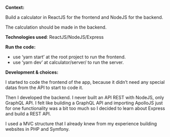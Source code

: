 **Context:**

Build a calculator in ReactJS for the frontend and NodeJS for the backend.

The calculation should be made in the backend.

**Technologies used**: ReactJS/NodeJS/Express

**Run the code:**

- use ‘yarn start’ at the root project to run the frontend.
- use ‘yarn dev’ at calculator/server/ to run the server.

**Development & choices:**

I started to code the frontend of the app, because it didn’t need any special datas from the API to start to code it.

Then I developed the backend. I never built an API REST with NodeJS, only GraphQL API. I felt like building a GraphQL API and importing ApolloJS just for one functionality was a bit too much so I decided to learn about Express and build a REST API.

I used a MVC structure that I already knew from my experience building websites in PHP and Symfony.
